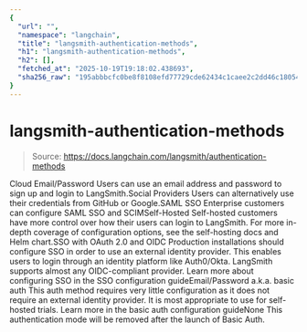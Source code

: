 ```yaml
---
{
  "url": "",
  "namespace": "langchain",
  "title": "langsmith-authentication-methods",
  "h1": "langsmith-authentication-methods",
  "h2": [],
  "fetched_at": "2025-10-19T19:18:02.438693",
  "sha256_raw": "195abbbcfc0be8f8108efd77729cde62434c1caee2c2dd46c180540f1ee3e8b0"
}
---
```


# langsmith-authentication-methods

> Source: https://docs.langchain.com/langsmith/authentication-methods

Cloud
Email/Password
Users can use an email address and password to sign up and login to LangSmith.Social Providers
Users can alternatively use their credentials from GitHub or Google.SAML SSO
Enterprise customers can configure SAML SSO and SCIMSelf-Hosted
Self-hosted customers have more control over how their users can login to LangSmith. For more in-depth coverage of configuration options, see the self-hosting docs and Helm chart.SSO with OAuth 2.0 and OIDC
Production installations should configure SSO in order to use an external identity provider. This enables users to login through an identity platform like Auth0/Okta. LangSmith supports almost any OIDC-compliant provider. Learn more about configuring SSO in the SSO configuration guideEmail/Password a.k.a. basic auth
This auth method requires very little configuration as it does not require an external identity provider. It is most appropriate to use for self-hosted trials. Learn more in the basic auth configuration guideNone
This authentication mode will be removed after the launch of Basic Auth.